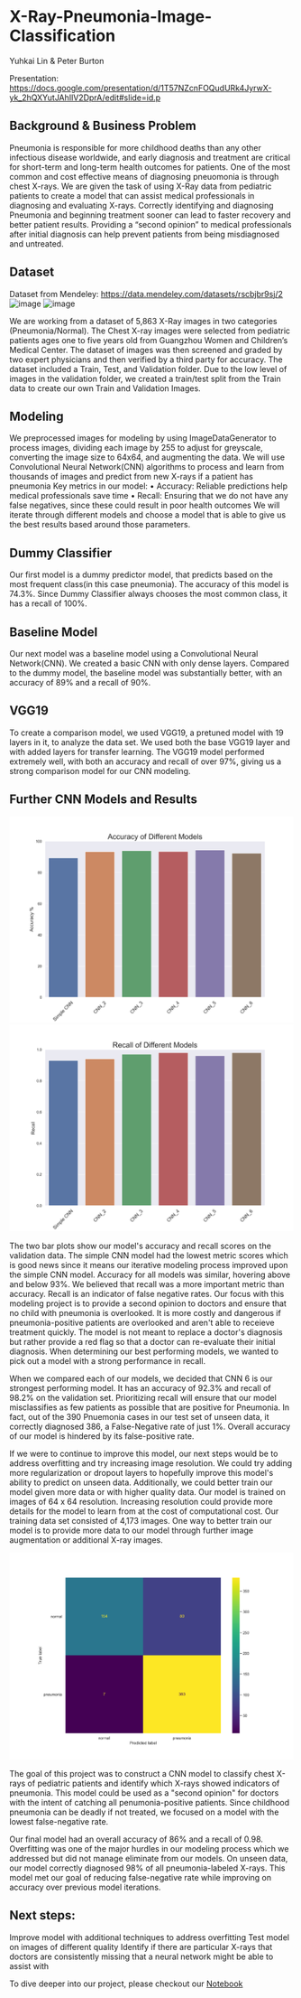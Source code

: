 # X-Ray-Pneumonia-Image-Classification

Yuhkai Lin & Peter Burton

Presentation: https://docs.google.com/presentation/d/1T57NZcnFOQudURk4JyrwX-yk_2hQXYutJAhIlV2DprA/edit#slide=id.p

## Background & Business Problem

Pneumonia is responsible for more childhood deaths than any other infectious disease worldwide, and early diagnosis and treatment are critical for short-term and long-term health outcomes for patients. One of the most common and cost effective means of diagnosing pneuomonia is through chest X-rays. 
We are given the task of using X-Ray data from pediatric patients to create a model that can assist medical professionals in diagnosing and evaluating X-rays. 
Correctly identifying and diagnosing Pneumonia and beginning treatment sooner can lead to faster recovery and better patient results. 
Providing a “second opinion” to medical professionals after initial diagnosis can help prevent patients from being misdiagnosed and untreated. 

## Dataset

Dataset from Mendeley: https://data.mendeley.com/datasets/rscbjbr9sj/2
![image](Images/Xraynormal.jpeg=250x250)
![image](Images/Xraypne.jpeg=250x250)


We are working from a dataset of  5,863 X-Ray images in two categories (Pneumonia/Normal). The Chest X-ray images were selected from pediatric patients ages one to five years old from Guangzhou Women and Children’s Medical Center. 
The dataset of images was then screened and graded by two expert physicians and then verified by a third party for accuracy. 
The dataset included a Train, Test, and Validation folder. Due to the low level of images in the validation folder, we created a train/test split from the Train data to create our own Train and Validation Images. 

## Modeling

We preprocessed images for modeling by using ImageDataGenerator to process images, dividing each image by 255 to adjust for greyscale, converting the image size to 64x64, and augmenting the data. 
We will use Convolutional Neural Network(CNN) algorithms to process and learn from thousands of images and predict from new X-rays if a patient has pneumonia 
Key metrics in our model:
•	Accuracy: Reliable predictions help medical professionals save time
•	Recall: Ensuring that we do not have any false negatives, since these could result in poor health outcomes
We will iterate through different models and choose a model that is able to give us the best results based around those parameters. 

## Dummy Classifier

Our first model is a dummy predictor model, that predicts based on the most frequent class(in this case pneumonia). The accuracy of this model is 74.3%. Since Dummy Classifier always chooses the most common class, it has a recall of 100%. 


## Baseline Model

Our next model was a baseline model using a Convolutional Neural Network(CNN). We created a basic CNN with only dense layers.  Compared to the dummy model, the baseline model was substantially better, with an accuracy of 89% and a recall of 90%. 

## VGG19

To create a comparison model, we used VGG19, a pretuned model with 19 layers in it, to analyze the data set. We used both the base VGG19 layer and with added layers for transfer learning. The VGG19 model performed extremely well, with both an accuracy and recall of over 97%, giving us a strong comparison model for our CNN modeling. 

## Further CNN Models and Results

![AccuracyBar](./Images/AccuracyBar.png)
![RecallBar](./Images/RecallBar.png)

The two bar plots show our model's accuracy and recall scores on the validation data. The simple CNN model had the lowest metric scores which is good news since it means our iterative modeling process improved upon the simple CNN model. Accuracy for all models was similar, hovering above and below 93%. We believed that recall was a more important metric than accuracy. Recall is an indicator of false negative rates. Our focus with this modeling project is to provide a second opinion to doctors and ensure that no child with pneumonia is overlooked. It is more costly and dangerous if pneumonia-positive patients are overlooked and aren't able to receieve treatment quickly. The model is not meant to replace a doctor's diagnosis but rather provide a red flag so that a doctor can re-evaluate their initial diagnosis. When determining our best performing models, we wanted to pick out a model with a strong performance in recall.

When we compared each of our models, we decided that CNN 6 is our strongest performing model. It has an accuracy of 92.3% and recall of 98.2% on the validation set. Prioritizing recall will ensure that our model misclassifies as few patients as possible that are positive for Pneumonia. In fact, out of the 390 Pnuemonia cases in our test set of unseen data, it correctly diagnosed 386, a False-Negative rate of just 1%. Overall accuracy of our model is hindered by its false-positive rate.

If we were to continue to improve this model, our next steps would be to address overfitting and try increasing image resolution. We could try adding more regularization or dropout layers to hopefully improve this model's ability to predict on unseen data. Additionally, we could better train our model given more data or with higher quality data. Our model is trained on images of 64 x 64 resolution. Increasing resolution could provide more details for the model to learn from at the cost of computational cost. Our training data set consisted of 4,173 images. One way to better train our model is to provide more data to our model through further image augmentation or additional X-ray images.

![ConfusionFinal](Images/ConfMat.png)

The goal of this project was to construct a CNN model to classify chest X-rays of pediatric patients and identify which X-rays showed indicators of pneumonia. This model could be used as a "second opinion" for doctors with the intent of catching all penumonia-positive patients. Since childhood pneumonia can be deadly if not treated, we focused on a model with the lowest false-negative rate.

Our final model had an overall accuracy of 86% and a recall of 0.98. Overfitting was one of the major hurdles in our modeling process which we addressed but did not manage eliminate from our models. On unseen data, our model correctly diagnosed 98% of all pneumonia-labeled X-rays. This model met our goal of reducing false-negative rate while improving on accuracy over previous model iterations.

## Next steps:

Improve model with additional techniques to address overfitting
Test model on images of different quality
Identify if there are particular X-rays that doctors are consistently missing that a neural network might be able to assist with

To dive deeper into our project, please checkout our [Notebook](https://github.com/yuhkulele/X-Ray-Pneumonia-Image-Classification/blob/main/notebook.ipynb)
